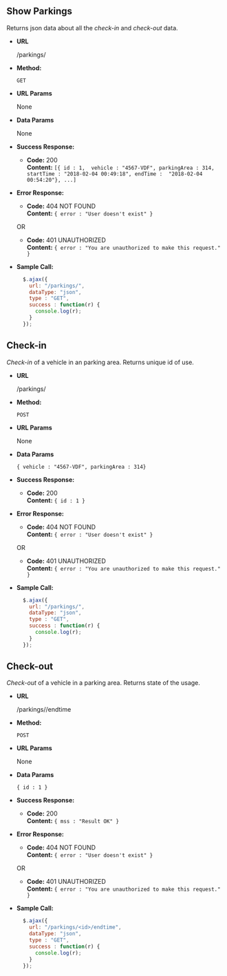 **Show Parkings**
----
  Returns json data about all the *check-in* and *check-out* data.

* **URL**

  /parkings/

* **Method:**

  `GET`
  
*  **URL Params**

   None

* **Data Params**

  None

* **Success Response:**

  * **Code:** 200 <br />
    **Content:** `[{ id : 1, 
                    vehicle : "4567-VDF",
                    parkingArea : 314,
                    startTime : "2018-02-04 00:49:18",
                    endTime :  "2018-02-04 00:54:20"},
                    ...]`
 
* **Error Response:**

  * **Code:** 404 NOT FOUND <br />
    **Content:** `{ error : "User doesn't exist" }`

  OR

  * **Code:** 401 UNAUTHORIZED <br />
    **Content:** `{ error : "You are unauthorized to make this request." }`

* **Sample Call:**

  ```javascript
    $.ajax({
      url: "/parkings/",
      dataType: "json",
      type : "GET",
      success : function(r) {
        console.log(r);
      }
    });
  ```
  
**Check-in**
----
  *Check-in* of a vehicle in an parking area. Returns unique id of use.

* **URL**

  /parkings/

* **Method:**

  `POST`
  
*  **URL Params**

   None

* **Data Params**

  `{ vehicle : "4567-VDF",
      parkingArea : 314}`

* **Success Response:**

  * **Code:** 200 <br />
    **Content:** `{ id : 1 }`
 
* **Error Response:**

  * **Code:** 404 NOT FOUND <br />
    **Content:** `{ error : "User doesn't exist" }`

  OR

  * **Code:** 401 UNAUTHORIZED <br />
    **Content:** `{ error : "You are unauthorized to make this request." }`

* **Sample Call:**

  ```javascript
    $.ajax({
      url: "/parkings/",
      dataType: "json",
      type : "GET",
      success : function(r) {
        console.log(r);
      }
    });
  ```
  
**Check-out**
----
  *Check-out* of a vehicle in a parking area. Returns state of the usage.

* **URL**

  /parkings/<id>/endtime

* **Method:**

  `POST`
  
*  **URL Params**

   None

* **Data Params**

  `{ id : 1 }`

* **Success Response:**

  * **Code:** 200 <br />
    **Content:** `{ mss : "Result OK" }`
 
* **Error Response:**

  * **Code:** 404 NOT FOUND <br />
    **Content:** `{ error : "User doesn't exist" }`

  OR

  * **Code:** 401 UNAUTHORIZED <br />
    **Content:** `{ error : "You are unauthorized to make this request." }`

* **Sample Call:**

  ```javascript
    $.ajax({
      url: "/parkings/<id>/endtime",
      dataType: "json",
      type : "GET",
      success : function(r) {
        console.log(r);
      }
    });
  ```

